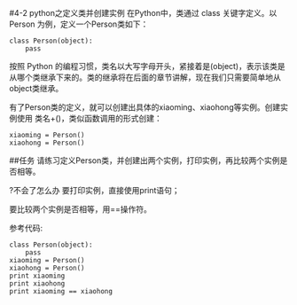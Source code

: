 #4-2 python之定义类并创建实例
在Python中，类通过 class 关键字定义。以 Person 为例，定义一个Person类如下：

	class Person(object):
	    pass
按照 Python 的编程习惯，类名以大写字母开头，紧接着是(object)，表示该类是从哪个类继承下来的。类的继承将在后面的章节讲解，现在我们只需要简单地从object类继承。

有了Person类的定义，就可以创建出具体的xiaoming、xiaohong等实例。创建实例使用 类名+()，类似函数调用的形式创建：

	xiaoming = Person()
	xiaohong = Person()
##任务
请练习定义Person类，并创建出两个实例，打印实例，再比较两个实例是否相等。

 

?不会了怎么办
要打印实例，直接使用print语句；

要比较两个实例是否相等，用==操作符。

参考代码:

	class Person(object):
	    pass
	xiaoming = Person()
	xiaohong = Person()
	print xiaoming
	print xiaohong
	print xiaoming == xiaohong